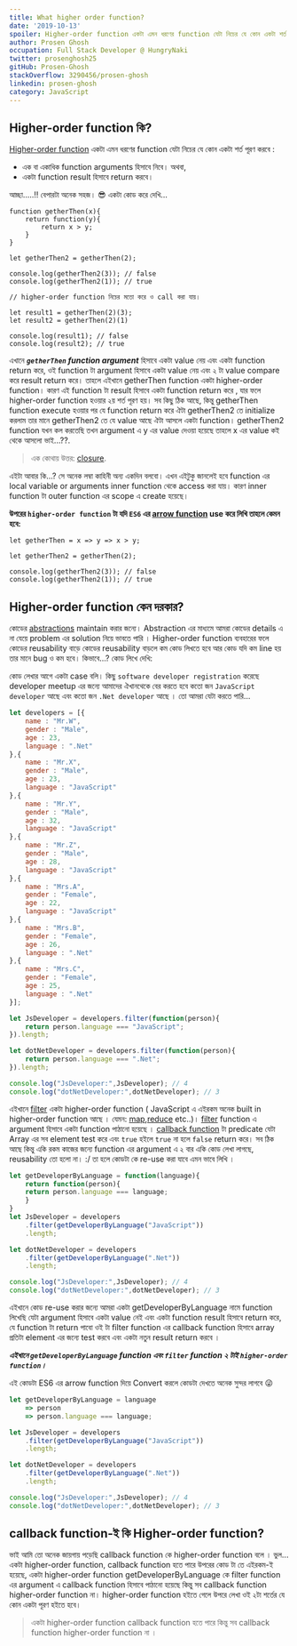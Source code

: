 ```yaml
---
title: What higher order function?
date: '2019-10-13'
spoiler: Higher-order function একটা এমন ধরণের function যেটা নিচের যে কোন একটা শর্ত পূরণ করবে, এক বা একাধিক function arguments হিসাবে নিবে। অথবা, একটা function result হিসাবে return করবে।
author: Prosen Ghosh
occupation: Full Stack Developer @ HungryNaki
twitter: prosenghosh25
gitHub: Prosen-Ghosh
stackOverflow: 3290456/prosen-ghosh
linkedin: prosen-ghosh
category: JavaScript
---
```


## Higher-order function কি?

[Higher-order function] একটা এমন ধরণের function যেটা নিচের যে কোন একটা শর্ত পূরণ করবে : 

- এক বা একাধিক function arguments হিসাবে নিবে। অথবা,
- একটা function result হিসাবে return করবে। 

আচ্ছা.....!! বেপারটা অনেক সহজ। 😎 একটা কোড করে দেখি...

```js{14,15}
function getherThen(x){
    return function(y){
        return x > y;
    }
}

let getherThen2 = getherThen(2);

console.log(getherThen2(3)); // false
console.log(getherThen2(1)); // true

// higher-order function নিচের মতো করে ও call করা যায়। 

let result1 = getherThen(2)(3);
let result2 = getherThen(2)(1)

console.log(result1); // false
console.log(result2); // true
```

এখানে ***`getherThen` function argument*** হিসাবে একটা value নেয় এবং একটা function return করে, ওই function টা argument হিসাবে একটা value নেয় এবং ২ টা value compare করে result return করে। তাহলে এইখানে getherThen  function একটা higher-order function।  কারণ এই function  টা result হিসাবে একটা function return করে , যার ফলে higher-order function হওয়ার ২য় শর্ত পূরণ হয়। সব কিছু ঠিক আছে, কিন্তু getherThen function execute হওয়ার পর যে function return করে ঐটা getherThen2 তে initialize  করলাম  তার মানে getherThen2 তে যে value আছে ঐটা আসলে একটা function।  getherThen2 function যখন কল করতেছি তখন argument এ y এর value  দেওয়া হয়েছে তাহলে x এর value কই থেকে আসলো ভাই...??. 

> এক কোথায় উত্তর: [closure].

এইটা আবার কি...?  সে অনেক লম্বা কাহিনী অন্য একদিন বলবো।  এখন এইটুকু জানলেই হবে function এর local variable or arguments inner function থেকে access করা যায়। কারণ inner function টা outer function এর scope এ create হয়েছে।

**উপরের `higher-order function` টা যদি `ES6` এর [arrow function] use করে লিখি তাহলে কেমন হবে:**

```js{1}
let getherThen = x => y => x > y;

let getherThen2 = getherThen(2);

console.log(getherThen2(3)); // false
console.log(getherThen2(1)); // true
```

## Higher-order function কেন দরকার?

কোডের  [abstractions] maintain করার জন্যে। Abstraction এর মাধ্যমে আমরা কোডের details এ না যেয়ে problem এর solution নিয়ে ভাবতে পারি ।
Higher-order function ব্যবহারের ফলে কোডের reusability বাড়ে কোডের reusability বাড়লে কম কোড লিখতে হবে আর কোড যদি কম line হয় তার মানে bug ও কম হবে। কিভাবে...? কোড লিখে দেখি:

কোড লেখার আগে একটা case বলি। কিছু `software developer registration` করেছে developer meetup এর জন্যে আমাদের ঐখানথেকে বের করতে হবে কতো জন `JavaScript developer` আছে এবং কতো জন `.Net developer` আছে । তো আমরা যেটা করতে পারি...

```js
let developers = [{
	name : "Mr.W",
	gender : "Male",
	age : 23,
	language : ".Net"
},{
	name : "Mr.X",
	gender : "Male",
	age : 23,
	language : "JavaScript"
},{
	name : "Mr.Y",
	gender : "Male",
	age : 32,
	language : "JavaScript"
},{
	name : "Mr.Z",
	gender : "Male",
	age : 28,
	language : "JavaScript"
},{
	name : "Mrs.A",
	gender : "Female",
	age : 22,
	language : "JavaScript"
},{
	name : "Mrs.B",
	gender : "Female",
	age : 26,
	language : ".Net"
},{
	name : "Mrs.C",
	gender : "Female",
	age : 25,
	language : ".Net"
}];

let JsDeveloper = developers.filter(function(person){
	return person.language === "JavaScript";
}).length;

let dotNetDeveloper = developers.filter(function(person){
	return person.language === ".Net";
}).length;

console.log("JsDeveloper:",JsDeveloper); // 4
console.log("dotNetDeveloper:",dotNetDeveloper); // 3
```

এইখানে [filter] একটা higher-order function ( JavaScript এ এইরকম অনেক built in higher-order function আছে । যেমন: [map],[reduce] etc..)। [filter] function এ argument হিসাবে একটা function পাঠানো হয়েছে । [callback function] টা predicate যেটা Array এর সব element test করে এবং `true` হইলে `true` না হলে `false` return করে। সব ঠিক আছে কিন্তু একি রকম কাজের জন্যে function এর argument এ ২ বার একি কোড লেখা লাগছে, reusability তো হলো না। :/ তা হলে কোডটা কে re-use করা যাবে এমন ভাবে লিখি ।

```js
let getDeveloperByLanguage = function(language){
    return function(person){
	return person.language === language;
    }
}
let JsDeveloper = developers
    .filter(getDeveloperByLanguage("JavaScript"))
    .length;

let dotNetDeveloper = developers
    .filter(getDeveloperByLanguage(".Net"))
    .length;

console.log("JsDeveloper:",JsDeveloper); // 4
console.log("dotNetDeveloper:",dotNetDeveloper); // 3
```
 এইখানে কোড re-use করার জন্যে আমরা একটা getDeveloperByLanguage নামে  function লিখেছি যেটা argument  হিসাবে একটা value নেই এবং একটা function result হিসাবে return করে, যে function টা return পাবো ওই টা filter function এর callback function হিসাবে array প্রতিটা element এর জন্যে test করবে এবং একটা নতুন result return করবে ।
 
***এইখানে `getDeveloperByLanguage` function এবং `filter` function ২ টাই `higher-order function`।***

এই কোডটা ES6 এর arrow function দিয়ে Convert করলে কোডটা দেখতে অনেক সুন্দর লাগবে :stuck_out_tongue_winking_eye:
```js
let getDeveloperByLanguage = language 
    => person 
    => person.language === language;

let JsDeveloper = developers
    .filter(getDeveloperByLanguage("JavaScript"))
    .length;

let dotNetDeveloper = developers
    .filter(getDeveloperByLanguage(".Net"))
    .length;

console.log("JsDeveloper:",JsDeveloper); // 4
console.log("dotNetDeveloper:",dotNetDeveloper); // 3
```
## callback function-ই কি Higher-order function?

ভাই আমি তো অনেক জায়গায় পড়েছি  callback function কে  higher-order function বলে । ভুল... একটা higher-order function, callback function হতে পারে  উপরের কোড টা তে এইরকম-ই হয়েছে, একটা higher-order function getDeveloperByLanguage কে filter function এর argument এ callback function হিসাবে পাঠানো হয়েছে কিন্তু সব callback function higher-order function না। higher-order function হইতে গেলে উপরে লেখা ওই ২টা শর্তের যে কোন একটা পূরণ হইতে হবে। 

> একটা  higher-order function callback function হতে পারে কিন্তু সব  callback function higher-order function না ।

<!-- [//]: #These are reference links used in the body of this note and get stripped out when the markdown processor does its job. -->

[Higher-order function]: <https://en.wikipedia.org/wiki/Higher-order_function?fbclid=IwAR3mPZo0FuBPMvJ6g4ptrS9DPxE6yEfMpvMKb9AwpPumnI5S33o7A5tobzE>
[closure]: <https://developer.mozilla.org/en-US/docs/Web/JavaScript/Closures?fbclid=IwAR06fwVZdKCA7MlgexjjHhxCnmniwSvd7lB8XSycxe_fp7sbTHFnParXm6I>
[arrow function]: <https://developer.mozilla.org/en-US/docs/Web/JavaScript/Reference/Functions/Arrow_functions?fbclid=IwAR1reI6WMjYmFr-jrVdO8vn88HG3EAS74SZwZcppJbf_3kcO8mBW4BFwOn4>
[abstractions]: <https://en.wikipedia.org/wiki/Abstraction?fbclid=IwAR3cCeoCcLJbJQYaVsCQPKqYewVnlK73Wc7mL-pY7O4dTVWUtuIvzDXmRUw>
[filter]: <https://developer.mozilla.org/en-US/docs/Web/JavaScript/Reference/Global_Objects/Array/filter?fbclid=IwAR1XzfAF7ynk66-i2F3SR4cSdTFz2UsKlS-Z4dzGltqcIdeyf4RZDDq31lM>
[map]: <https://developer.mozilla.org/en-US/docs/Web/JavaScript/Reference/Global_Objects/Array/map?fbclid=IwAR3WPlerR66Icvr4Y64VUZyk7EfoiktFpKKEv1PFPhQIKz1e4oaEk-8o5Kg>
[reduce]: <https://developer.mozilla.org/en-US/docs/Web/JavaScript/Reference/Global_Objects/Array/Reduce?fbclid=IwAR0HCZ4CAZ3BmDUi_ck7ahV5d2kS2lQ8l445gLXqK1UjDb-oeYOFs-jzU3Y>
[callback function]: <../what-is-callback-function>